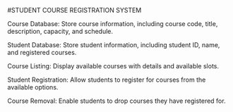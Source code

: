 #STUDENT COURSE REGISTRATION SYSTEM




Course Database: Store course information, including course code, title,
description, capacity, and schedule.


Student Database: Store student information, including student ID, name, and
registered courses.



Course Listing: Display available courses with details and available slots.




Student Registration: Allow students to register for courses from the available
options.






Course Removal: Enable students to drop courses they have registered for.
